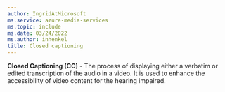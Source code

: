 ```yaml
---
author: IngridAtMicrosoft
ms.service: azure-media-services
ms.topic: include
ms.date: 03/24/2022
ms.author: inhenkel
title: Closed captioning
---
```


**Closed Captioning (CC)** - The process of displaying either a verbatim or edited transcription of the audio in a video. It is used to enhance the accessibility of video content for the hearing impaired.

